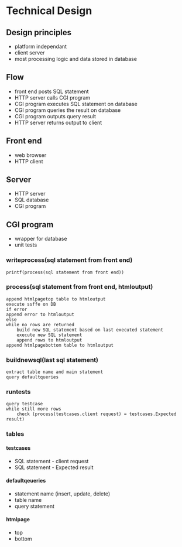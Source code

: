 # Technical Design
## Design principles
- platform independant
- client server
- most processing logic and data stored in database
## Flow
- front end posts SQL statement
- HTTP server calls CGI program
- CGI program executes SQL statement on database
- CGI program queries the result on database
- CGI program outputs query result
- HTTP server returns output to client
## Front end
- web browser
- HTTP client
## Server
- HTTP server
- SQL database
- CGI program
## CGI program
- wrapper for database
- unit tests
### writeprocess(sql statement from front end)
    printf(process(sql statement from front end))
### process(sql statement from front end, htmloutput)
    append htmlpagetop table to htmloutput
    execute ssffe on DB
    if error
	append error to htmloutput
    else
	while no rows are returned
	    build new SQL statement based on last executed statement
	    execute new SQL statement
        append rows to htmloutput
    append htmlpagebottom table to htmloutput
### buildnewsql(last sql statement)
    extract table name and main statement
    query defaultqueries  
### runtests
    query testcase
    while still more rows
        check (process(testcases.client request) = testcases.Expected result)
### tables
#### testcases
- SQL statement - client request
- SQL statement - Expected result
#### defaultqeueries
- statement name (insert, update, delete)
- table name
- query statement
#### htmlpage
- top
- bottom
